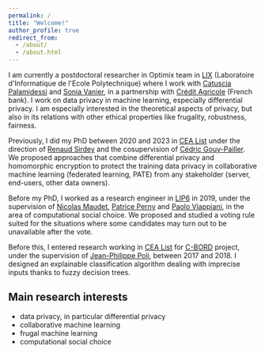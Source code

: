 ```yaml
---
permalink: /
title: "Welcome!"
author_profile: true
redirect_from: 
  - /about/
  - /about.html
---
```


I am currently a postdoctoral researcher in Optimix team in [LIX](https://www.lix.polytechnique.fr/) (Laboratoire d'Informatique de l'Ecole Polytechnique) where I work with [Catuscia Palamidessi](https://www.lix.polytechnique.fr/~catuscia/) and [Sonia Vanier](https://scholar.google.com/citations?user=Z9WDDfcAAAAJ), in a partnership with [Crédit Agricole](https://www.credit-agricole.fr/) (French bank). I work on data privacy in machine learning, especially differential privacy. I am especially interested in the theoretical aspects of privacy, but also in its relations with other ethical properties like frugality, robustness, fairness.

Previously, I did my PhD between 2020 and 2023 in [CEA List](https://list.cea.fr/) under the direction of [Renaud Sirdey](http://sirdeyre.free.fr/) and the cosupervision of [Cédric Gouy-Pailler](https://gouypailler.github.io/). We proposed approaches that combine differential privacy and homomorphic encryption to protect the training data privacy in collaborative machine learning (federated learning, PATE) from any stakeholder (server, end-users, other data owners).

Before my PhD, I worked as a research engineer in [LIP6](https://www.lip6.fr/) in 2019, under the supervision of [Nicolas Maudet](https://nmaudet.gitlab.io/), [Patrice Perny](https://webia.lip6.fr/~perny/) and [Paolo Viappiani](https://scholar.google.com/citations?user=lxuuuHgAAAAJ), in the area of computational social choice. We proposed and studied a voting rule suited for the situations where some candidates may turn out to be unavailable after the vote.

Before this, I entered research working in [CEA List](https://list.cea.fr/) for [C-BORD](https://www.cbord-h2020.eu/) project, under the supervision of [Jean-Philippe Poli](https://polijp.github.io/), between 2017 and 2018. I designed an explainable classification algorithm dealing with imprecise inputs thanks to fuzzy decision trees.


Main research interests
------
- data privacy, in particular differential privacy
- collaborative machine learning
- frugal machine learning
- computational social choice